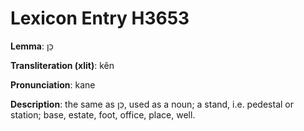 # Lexicon Entry H3653

**Lemma**: כֵּן

**Transliteration (xlit)**: kên

**Pronunciation**: kane

**Description**:
the same as כֵּן, used as a noun; a stand, i.e. pedestal or station; base, estate, foot, office, place, well.
